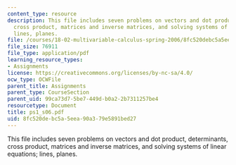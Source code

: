 ```yaml
---
content_type: resource
description: This file includes seven problems on vectors and dot product, determinants,
  cross product, matrices and inverse matrices, and solving systems of linear equations;
  lines, planes.
file: /courses/18-02-multivariable-calculus-spring-2006/8fc520debc5a5eea90a379e5891bed27_ps1_s06.pdf
file_size: 76911
file_type: application/pdf
learning_resource_types:
- Assignments
license: https://creativecommons.org/licenses/by-nc-sa/4.0/
ocw_type: OCWFile
parent_title: Assignments
parent_type: CourseSection
parent_uid: 99ca73d7-5be7-449d-b0a2-2b7311257be4
resourcetype: Document
title: ps1_s06.pdf
uid: 8fc520de-bc5a-5eea-90a3-79e5891bed27
---
```

This file includes seven problems on vectors and dot product, determinants, cross product, matrices and inverse matrices, and solving systems of linear equations; lines, planes.